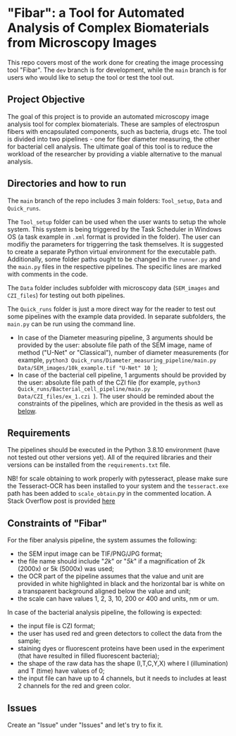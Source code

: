 # "Fibar": a Tool for Automated Analysis of Complex Biomaterials from Microscopy Images

This repo covers most of the work done for creating the image processing tool "Fibar". The `dev` branch is for development, while the `main` branch is for users who would like to setup the tool or test the tool out. 

## Project Objective
The goal of this project is to provide an automated microscopy image analysis tool for complex biomaterials. These are samples of electrospun fibers with encapsulated components, such as bacteria, drugs etc. The tool is divided into two pipelines - one for fiber diameter measuring, the other for bacterial cell analysis. The ultimate goal of this tool is to reduce the workload of the researcher by providing a viable alternative to the manual analysis.

## Directories and how to run
The `main` branch of the repo includes 3 main folders: `Tool_setup`, `Data` and `Quick_runs`. 

The `Tool_setup` folder can be used when the user wants to setup the whole system. This system is being triggered by the Task Scheduler in Windows OS (a task example in `.xml` format is provided in the folder). The user can modifiy the parameters for triggerring the task themselves. It is suggested to create a separate Python virtual environment for the executable path.  Additionally, some folder paths ought to be changed in the <code>runner.py</code> and the <code>main.py</code> files in the respective pipelines. The specific lines are marked with comments in the code.

The `Data` folder includes subfolder with microscopy data (`SEM_images` and `CZI_files`) for testing out both pipelines.

The `Quick_runs` folder is just a more direct way for the reader to test out some pipelines with the example data provided. In separate subfolders, the `main.py` can be run using the command line. 

- In case of the Diameter measuring pipeline, 3 arguments should be provided by the user: absolute file path of the SEM image, name of method ("U-Net" or "Classical"), number of diameter measurements (for example, <code>python3 Quick_runs/Diameter_measuring_pipeline/main.py Data/SEM_images/10k_example.tif "U-Net" 10 </code>);
- In case of the bacterial cell pipeline, 1 arguments should be provided by the user: absolute file path of the CZI file (for example, <code>python3 Quick_runs/Bacterial_cell_pipeline/main.py Data/CZI_files/ex_1.czi </code>).
The user should be reminded about the constraints of the pipelines, which are provided in the thesis as well as [below](#constraints-of-"Fibar"). 

## Requirements 
The pipelines should be executed in the Python 3.8.10 environment (have not tested out other versions yet). All of the required libraries and their versions can
be installed from the <code>requirements.txt</code> file.

NB! for scale obtaining to work properly with pytesseract, please make sure the Tesseract-OCR has been installed to your system and the `tesseract.exe` path has been added to `scale_obtain`.py in the commented location. A Stack Overflow post is provided [here](https://stackoverflow.com/questions/50951955/pytesseract-tesseractnotfound-error-tesseract-is-not-installed-or-its-not-i)

## Constraints of "Fibar"

For the fiber analysis pipeline, the system assumes the following:
- the SEM input image can be TIF/PNG/JPG format;
- the file name should include "_2k_" or "_5k_" if a magnification of 2k (2000x) or
5k (5000x) was used;
- the OCR part of the pipeline assumes that the value and unit are provided in white
highlighted in black and the horizontal bar is white on a transparent background
aligned below the value and unit;
- the scale can have values 1, 2, 3, 10, 200 or 400 and units, nm or um.

In case of the bacterial analysis pipeline, the following is expected:
- the input file is CZI format;
- the user has used red and green detectors to collect the data from the sample;
- staining dyes or fluorescent proteins have been used in the experiment (that have
resulted in filled fluorescent bacteria);
- the shape of the raw data has the shape (I,T,C,Y,X) where I (illumination) and T
(time) have values of 0;
- the input file can have up to 4 channels, but it needs to includes at least 2 channels
for the red and green color.

## Issues 

Create an "Issue" under "Issues" and let's try to fix it. 